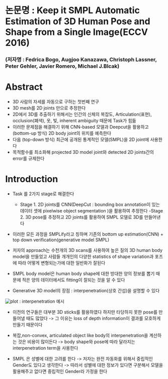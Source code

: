 # 논문명 : Keep it SMPL Automatic Estimation of 3D Human Pose and Shape from a Single Image(ECCV 2016)
### (저자명 : Fedrica Bogo, Augjoo Kanazawa, Christoph Lassner, Peter Gehler, Javier Romero, Michael J.Blcak)


# Abstract
- 3D 사람의 자세를 자동으로 구하는 첫번째 연구
- 3D mesh를 2D joints 만으로 추정한다
- 2D에서 3D를 추출하기 위해서는 인간의 신체의 복잡도, Articulation(표현), occlusion(폐색), 옷, 빛, inherent ambiguity 때문에 Task가 힘듦
- 이러한 문제점을 해결하기 위해 CNN-based 모델과 Deepcut을 활용하고 (bottom-up 방식) 2D body joint의 위치를 예측한다
- 다음 (top-down 방식) 최근에 공개된 통계적인 모델(SMPL)을 2D joint에 사용한다
- 목적함수를 최소화해 projected 3D model joint와 detected 2D joints간의 error를 규제한다


# Introduction

- Task 를 2가지 stage로 해결한다
    - Stage 1. 2D joints를 CNN(DeepCut : bounding box annotation이 있는 데이터 셋에 pixelwise object segmentation )을 활용하여 추정한다
    -Stage 2. 3D pose를 추정하고 2D joints를 활용하여 SMPL 모델로 3D를 만들어낸다

- 이러한 모든 과정을 SMPLify라고 칭하며 기존의 bottom up estimation(CNN) + top down verification(generative model SMPL)

- 저자의 approach는 수천개의 3D scans를 사용하여 높은 질의 3D human body model을 만들었고 사람들 개개인의 다양한 statistics of shape variation과 포즈에 따라 어떻게 변형되는가에 대한 일반화가 잘된다
- SMPL body model은 human body shape에 대한 방대한 양의 정보를 뽑기 때문에 적은 양의 데이터에서도 fitting이 잘되는 것을 알 수 있다

- Generative 3D model의 장점 : interpenetration(상호 간섭)을 설명할 수 있다


![plot](https://user-images.githubusercontent.com/69032315/147279125-0ea2adb8-2fd0-45e5-a634-ab5d35bf1278.png) : interpenetration 예시

- 이전의 연구들은 대부분 3D sticks를 활용하였다 하지만 타당하지 못한 pose를 만들어낼 때도 많았다 -> 그 이유는 loss of depth information이 결과를 모호하게 만들기 때문이다

- 복잡,non-convex, articulated object like body의 interpenetration을 계산하는 것은 비용이 많이든다 -> body shape와 pose에 따라 달라지는 interpenetration term을 사용한다

- SMPL 은 성별에 대한 고려를 한다 -> 저자는 완전 자동화를 위해서 중립적인 Gender도 있다고 생각한다 -> 따라서 성별에 대한 정보가 있다면 구분해서 모델을 활용해주고 없다면 중립적인 Gender라 가정을 한다






